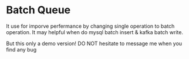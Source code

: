 # Batch Queue

It use for imporve perfermance by changing single operation to batch operation.
It may helpful when do mysql batch insert & kafka batch write.

But this only a demo version!
DO NOT hesitate to message me when you find any bug
